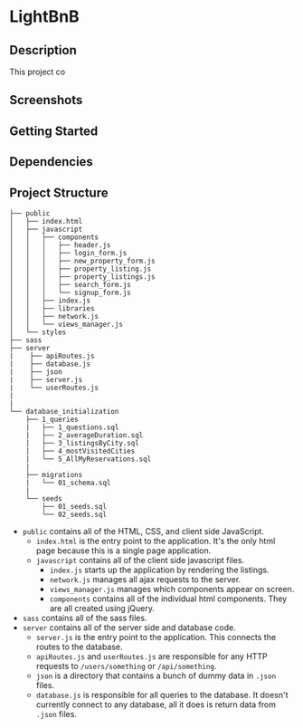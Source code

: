 # LightBnB

## Description

This project co

## Screenshots

## Getting Started

## Dependencies

## Project Structure

```
├── public
│   ├── index.html
│   ├── javascript
│   │   ├── components 
│   │   │   ├── header.js
│   │   │   ├── login_form.js
│   │   │   ├── new_property_form.js
│   │   │   ├── property_listing.js
│   │   │   ├── property_listings.js
│   │   │   ├── search_form.js
│   │   │   └── signup_form.js
│   │   ├── index.js
│   │   ├── libraries
│   │   ├── network.js
│   │   └── views_manager.js
│   └── styles
├── sass
├── server
|    ├── apiRoutes.js
|    ├── database.js
|    ├── json
|    ├── server.js
|    └── userRoutes.js
|
|
└── database_initialization
    ├── 1_queries
    |   ├── 1_questions.sql
    |   ├── 2_averageDuration.sql
    |   ├── 3_listingsByCity.sql
    |   ├── 4_mostVisitedCities
    |   └── 5_AllMyReservations.sql
    |
    ├── migrations
    |   └── 01_schema.sql
    |
    └── seeds
        ├── 01_seeds.sql
        └── 02_seeds.sql
```

* `public` contains all of the HTML, CSS, and client side JavaScript. 
  * `index.html` is the entry point to the application. It's the only html page because this is a single page application.
  * `javascript` contains all of the client side javascript files.
    * `index.js` starts up the application by rendering the listings.
    * `network.js` manages all ajax requests to the server.
    * `views_manager.js` manages which components appear on screen.
    * `components` contains all of the individual html components. They are all created using jQuery.
* `sass` contains all of the sass files. 
* `server` contains all of the server side and database code.
  * `server.js` is the entry point to the application. This connects the routes to the database.
  * `apiRoutes.js` and `userRoutes.js` are responsible for any HTTP requests to `/users/something` or `/api/something`. 
  * `json` is a directory that contains a bunch of dummy data in `.json` files.
  * `database.js` is responsible for all queries to the database. It doesn't currently connect to any database, all it does is return data from `.json` files.